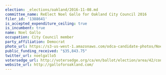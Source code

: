 ```yaml
---
election: _elections/oakland/2016-11-08.md
committee_name: ReElect Noel Gallo for Oakland City Council 2016
filer_id: '1388641'
is_accepted_expenditure_ceiling: true
is_incumbent: true
name: Noel Gallo
occupation: City Council member
party_affiliation: Democrat
photo_url: https://s3-us-west-1.amazonaws.com/odca-candidate-photos/Noel-Gallo.png
public_funding_received: "$35,843.75"
twitter_url: noelgallo5
votersedge_url: http://votersedge.org/ca/en/ballot/election/area/42/contests/contest/13237/candidate/130759?&county=Alameda%20County&election_authority_id=1
website_url: http://galloforoakland.com/
---
```

